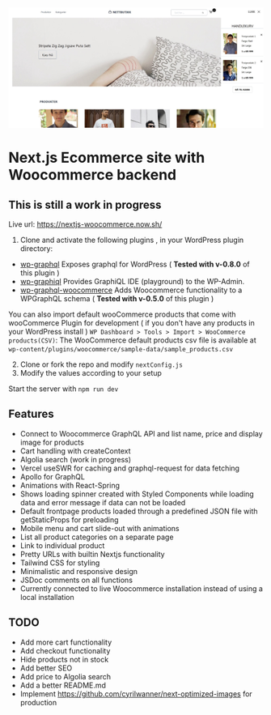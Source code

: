 ![Screenshot 1](./screenshots/screenshot1.jpg)

# Next.js Ecommerce site with Woocommerce backend

## This is still a work in progress

Live url: <a href="https://nextjs-woocommerce.now.sh/">https://nextjs-woocommerce.now.sh/</a>

1. Clone and activate the following plugins , in your WordPress plugin directory:

* [wp-graphql](https://github.com/wp-graphql/wp-graphql) Exposes graphql for WordPress ( **Tested with v-0.8.0** of this plugin )
* [wp-graphiql](https://github.com/wp-graphql/wp-graphiql) Provides GraphiQL IDE (playground) to the WP-Admin.
* [wp-graphql-woocommerce](https://github.com/wp-graphql/wp-graphql-woocommerce) Adds Woocommerce functionality to a WPGraphQL schema ( **Tested with v-0.5.0** of this plugin )

You can also import default wooCommerce products that come with wooCommerce Plugin for development ( if you don't have any products in your WordPress install ) `WP Dashboard > Tools > Import > WooCommerce products(CSV)`: The WooCommerce default products csv file is available at `wp-content/plugins/woocommerce/sample-data/sample_products.csv`

2. Clone or fork the repo and modify ```nextConfig.js```
3. Modify the values according to your setup

Start the server with ```npm run dev ```

## Features

- Connect to Woocommerce GraphQL API and list name, price and display image for products
- Cart handling with createContext
- Algolia search (work in progress)
- Vercel useSWR for caching and graphql-request for data fetching
- Apollo for GraphQL
- Animations with React-Spring
- Shows loading spinner created with Styled Components while loading data and error message if data can not be loaded
- Default frontpage products loaded through a predefined JSON file with getStaticProps for preloading
- Mobile menu and cart slide-out with animations
- List all product categories on a separate page
- Link to individual product
- Pretty URLs with builtin Nextjs functionality
- Tailwind CSS for styling
- Minimalistic and responsive design
- JSDoc comments on all functions
- Currently connected to live Woocommerce installation instead of using a local installation

## TODO

- Add more cart functionality
- Add checkout functionality
- Hide products not in stock
- Add better SEO
- Add price to Algolia search
- Add a better README.md
- Implement https://github.com/cyrilwanner/next-optimized-images for production
